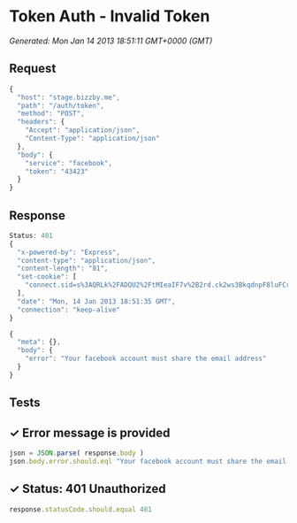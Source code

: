 # Token Auth - Invalid Token

*Generated: Mon Jan 14 2013 18:51:11 GMT+0000 (GMT)*
## Request
```javascript
{
  "host": "stage.bizzby.me",
  "path": "/auth/token",
  "method": "POST",
  "headers": {
    "Accept": "application/json",
    "Content-Type": "application/json"
  },
  "body": {
    "service": "facebook",
    "token": "43423"
  }
}
```

## Response
```javascript
Status: 401
{
  "x-powered-by": "Express",
  "content-type": "application/json",
  "content-length": "81",
  "set-cookie": [
    "connect.sid=s%3AQRLk%2FADQU2%2FtMIeaIF7v%2B2rd.ck2ws3BkqdnpF8luFCrbntqyN%2BuvOYwssmhkAFCfhx4; Path=/"
  ],
  "date": "Mon, 14 Jan 2013 18:51:35 GMT",
  "connection": "keep-alive"
}
```
```javascript
{
  "meta": {},
  "body": {
    "error": "Your facebook account must share the email address"
  }
}
```

## Tests

## ✓ Error message is provided
```javascript
json = JSON.parse( response.body )
json.body.error.should.eql "Your facebook account must share the email address"
```

## ✓ Status: 401 Unauthorized
```javascript
response.statusCode.should.equal 401
```

